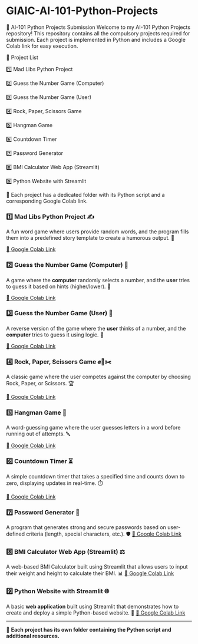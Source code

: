 # GIAIC-AI-101-Python-Projects

🚀 AI-101 Python Projects Submission
Welcome to my AI-101 Python Projects repository! This repository contains all the compulsory projects required for submission. Each project is implemented in Python and includes a Google Colab link for easy execution.

📌 Project List

1️⃣ Mad Libs Python Project

2️⃣ Guess the Number Game (Computer)

3️⃣ Guess the Number Game (User)

4️⃣ Rock, Paper, Scissors Game

5️⃣ Hangman Game

6️⃣ Countdown Timer

7️⃣ Password Generator

8️⃣ BMI Calculator Web App (Streamlit)

9️⃣ Python Website with Streamlit

🔗 Each project has a dedicated folder with its Python script and a corresponding Google Colab link.

### 1️⃣ Mad Libs Python Project ✍️
A fun word game where users provide random words, and the program fills them into a predefined story template to create a humorous output. 🤣

[🔗 Google Colab Link](https://colab.research.google.com/drive/1FXJa2ySXjhOtTobROo39_MS9N8uB4aOJ?usp=sharing)

### 2️⃣ Guess the Number Game (Computer) 🎲
A game where the **computer** randomly selects a number, and the **user** tries to guess it based on hints (higher/lower). 🔢

[🔗 Google Colab Link](https://colab.research.google.com/drive/13tf0H5OrzJLkMsesmFlCti7HDWnycd9q?usp=sharing)

### 3️⃣ Guess the Number Game (User) 🧠
A reverse version of the game where the **user** thinks of a number, and the **computer** tries to guess it using logic. 🤔

[🔗 Google Colab Link](https://colab.research.google.com/drive/1e7jxpWc7tJGPB8bkztg6bcCr2CV4o1L5?usp=sharing)

### 4️⃣ Rock, Paper, Scissors Game ✊📄✂️
A classic game where the user competes against the computer by choosing Rock, Paper, or Scissors. 🏆

[🔗 Google Colab Link](https://colab.research.google.com/drive/1LVozjAx71M0Li9qAJUiTs5xCtCGTSh_C?usp=sharing)

### 5️⃣ Hangman Game 🏹
A word-guessing game where the user guesses letters in a word before running out of attempts. 🔤

[🔗 Google Colab Link](https://colab.research.google.com/drive/13hAYYoNFpIyjlZjhZvRPNbcXZmflvtGi?usp=sharing)

### 6️⃣ Countdown Timer ⏳
A simple countdown timer that takes a specified time and counts down to zero, displaying updates in real-time. ⏱️

[🔗 Google Colab Link](https://colab.research.google.com/drive/1GGm58P9y2Yvyr-pNQ7t8LkIpup6fEj3U?usp=sharing)

### 7️⃣ Password Generator 🔐
A program that generates strong and secure passwords based on user-defined criteria (length, special characters, etc.). 🛡️
[🔗 Google Colab Link](PUT_YOUR_COLAB_LINK_HERE)

### 8️⃣ BMI Calculator Web App (Streamlit) ⚖️
A web-based BMI Calculator built using Streamlit that allows users to input their weight and height to calculate their BMI. 📊
[🔗 Google Colab Link](PUT_YOUR_COLAB_LINK_HERE)

### 9️⃣ Python Website with Streamlit 🌐
A basic **web application** built using Streamlit that demonstrates how to create and deploy a simple Python-based website. 🚀
[🔗 Google Colab Link](PUT_YOUR_COLAB_LINK_HERE)

---
🔗 **Each project has its own folder containing the Python script and additional resources.**

